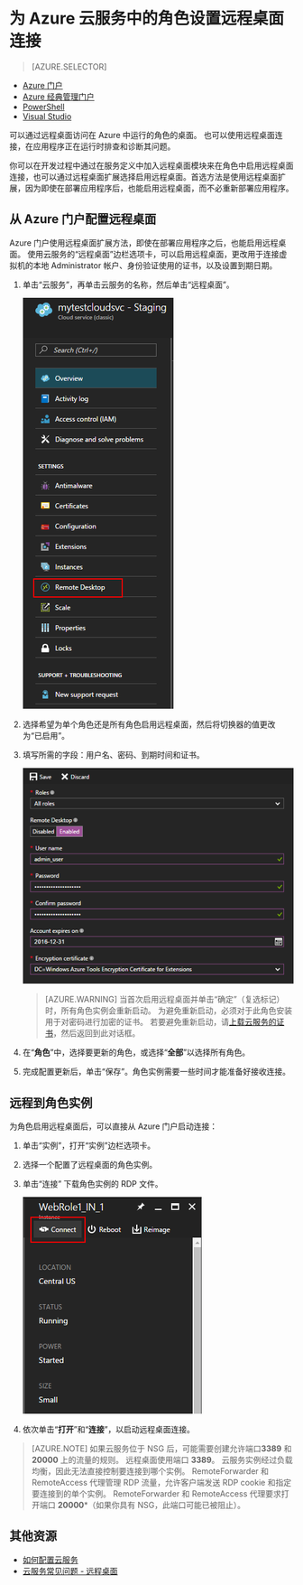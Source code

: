 <properties
    pageTitle="为 Azure 云服务中的角色启用远程桌面连接 | Azure"
    description="如何配置 Azure 云服务应用程序以允许远程桌面连接"
    services="cloud-services"
    documentationcenter=""
    author="seanmck"
    manager="timlt"
    editor="" />  

<tags
    ms.assetid="73ea1d64-1529-4d72-b58e-f6c10499e6bb"
    ms.service="cloud-services"
    ms.workload="tbd"
    ms.tgt_pltfrm="na"
    ms.devlang="na"
    ms.topic="article"
    ms.date="11/28/2016"
    wacn.date="05/22/2017"
    ms.author="seanmck"
    ms.translationtype="Human Translation"
    ms.sourcegitcommit="8fd60f0e1095add1bff99de28a0b65a8662ce661"
    ms.openlocfilehash="8a7a234c3db5fb8f055776d6826a419b03a8d9cc"
    ms.lasthandoff="05/12/2017" />

# <a name="enable-remote-desktop-connection-for-a-role-in-azure-cloud-services"></a>为 Azure 云服务中的角色设置远程桌面连接
> [AZURE.SELECTOR]
- [Azure 门户](/documentation/articles/cloud-services-role-enable-remote-desktop-new-portal/)
- [Azure 经典管理门户](/documentation/articles/cloud-services-role-enable-remote-desktop/)
- [PowerShell](/documentation/articles/cloud-services-role-enable-remote-desktop-powershell/)
- [Visual Studio](/documentation/articles/vs-azure-tools-remote-desktop-roles/)

可以通过远程桌面访问在 Azure 中运行的角色的桌面。 也可以使用远程桌面连接，在应用程序正在运行时排查和诊断其问题。

你可以在开发过程中通过在服务定义中加入远程桌面模块来在角色中启用远程桌面连接，也可以通过远程桌面扩展选择启用远程桌面。首选方法是使用远程桌面扩展，因为即使在部署应用程序后，也能启用远程桌面，而不必重新部署应用程序。

## <a name="configure-remote-desktop-from-the-azure-portal"></a>从 Azure 门户配置远程桌面
Azure 门户使用远程桌面扩展方法，即使在部署应用程序之后，也能启用远程桌面。 使用云服务的“远程桌面”边栏选项卡，可以启用远程桌面，更改用于连接虚拟机的本地 Administrator 帐户、身份验证使用的证书，以及设置到期日期。

1. 单击“云服务”，再单击云服务的名称，然后单击“远程桌面”。

    ![云服务远程桌面](./media/cloud-services-role-enable-remote-desktop-new-portal/CloudServices_Remote_Desktop.png)  


2. 选择希望为单个角色还是所有角色启用远程桌面，然后将切换器的值更改为“已启用”。

3. 填写所需的字段：用户名、密码、到期时间和证书。

    ![云服务远程桌面](./media/cloud-services-role-enable-remote-desktop-new-portal/CloudServices_Remote_Desktop_Details.PNG)


   > [AZURE.WARNING]
   > 当首次启用远程桌面并单击“确定”（复选标记）时，所有角色实例会重新启动。 为避免重新启动，必须对于此角色安装用于对密码进行加密的证书。 若要避免重新启动，请[上载云服务的证书](/documentation/articles/cloud-services-configure-ssl-certificate/#step-3-upload-a-certificate)，然后返回到此对话框。
   >
   >
3. 在“**角色**”中，选择要更新的角色，或选择“**全部**”以选择所有角色。

4. 完成配置更新后，单击“保存”。角色实例需要一些时间才能准备好接收连接。

## <a name="remote-into-role-instances"></a>远程到角色实例
为角色启用远程桌面后，可以直接从 Azure 门户启动连接：

1. 单击“实例”，打开“实例”边栏选项卡。
2. 选择一个配置了远程桌面的角色实例。
3. 单击“连接”  下载角色实例的 RDP 文件。

    ![云服务远程桌面](./media/cloud-services-role-enable-remote-desktop-new-portal/CloudServices_Remote_Desktop_Connect.PNG)  

4. 依次单击“**打开**”和“**连接**”，以启动远程桌面连接。

>[AZURE.NOTE]
> 如果云服务位于 NSG 后，可能需要创建允许端口**3389** 和 **20000** 上的流量的规则。  远程桌面使用端口 **3389**。  云服务实例经过负载均衡，因此无法直接控制要连接到哪个实例。  RemoteForwarder 和 RemoteAccess 代理管理 RDP 流量，允许客户端发送 RDP cookie 和指定要连接到的单个实例。  RemoteForwarder 和 RemoteAccess 代理要求打开端口 **20000***（如果你具有 NSG，此端口可能已被阻止）。

## <a name="additional-resources"></a>其他资源

 - [如何配置云服务](/documentation/articles/cloud-services-how-to-configure/)
 - [云服务常见问题 - 远程桌面](/documentation/articles/cloud-services-faq/#remote-desktop)